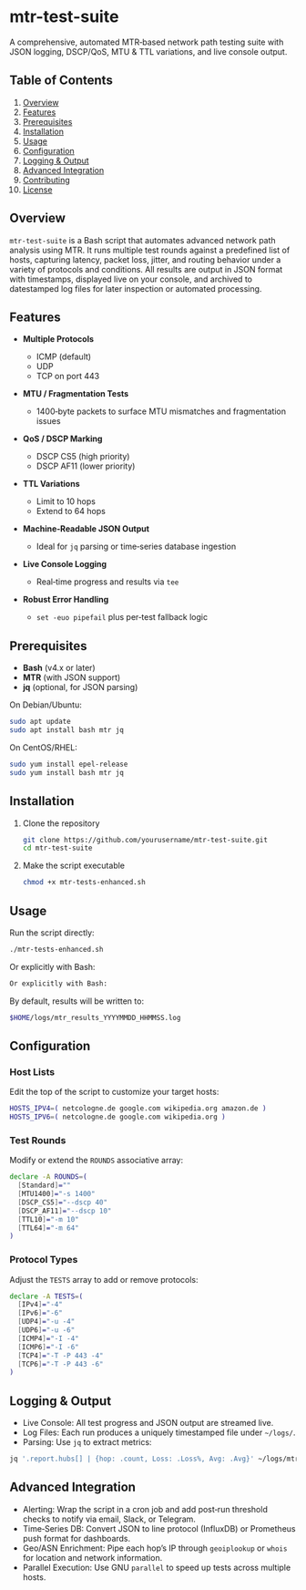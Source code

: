 # mtr-test-suite

A comprehensive, automated MTR‑based network path testing suite with JSON logging, DSCP/QoS, MTU & TTL variations, and live console output.

## Table of Contents

1. [Overview](#overview)  
2. [Features](#features)  
3. [Prerequisites](#prerequisites)  
4. [Installation](#installation)  
5. [Usage](#usage)  
6. [Configuration](#configuration)  
7. [Logging & Output](#logging--output)  
8. [Advanced Integration](#advanced-integration)  
9. [Contributing](#contributing)  
10. [License](#license)  

## Overview

`mtr-test-suite` is a Bash script that automates advanced network path analysis using MTR. It runs multiple test rounds against a predefined list of hosts, capturing latency, packet loss, jitter, and routing behavior under a variety of protocols and conditions. All results are output in JSON format with timestamps, displayed live on your console, and archived to datestamped log files for later inspection or automated processing.

## Features

- **Multiple Protocols**  
  - ICMP (default)  
  - UDP  
  - TCP on port 443  

- **MTU / Fragmentation Tests**  
  - 1400‑byte packets to surface MTU mismatches and fragmentation issues  

- **QoS / DSCP Marking**  
  - DSCP CS5 (high priority)  
  - DSCP AF11 (lower priority)  

- **TTL Variations**  
  - Limit to 10 hops  
  - Extend to 64 hops  

- **Machine‑Readable JSON Output**  
  - Ideal for `jq` parsing or time‑series database ingestion  

- **Live Console Logging**  
  - Real‑time progress and results via `tee`  

- **Robust Error Handling**  
  - `set -euo pipefail` plus per‑test fallback logic  

## Prerequisites

- **Bash** (v4.x or later)  
- **MTR** (with JSON support)  
- **jq** (optional, for JSON parsing)  

On Debian/Ubuntu:
```bash
sudo apt update
sudo apt install bash mtr jq
```
On CentOS/RHEL:
```bash
sudo yum install epel-release
sudo yum install bash mtr jq
```

## Installation

1. Clone the repository
   ```bash
   git clone https://github.com/yourusername/mtr-test-suite.git
   cd mtr-test-suite
   ```
2. Make the script executable
   ```bash
   chmod +x mtr-tests-enhanced.sh
   ```

## Usage 

Run the script directly:
```bash
./mtr-tests-enhanced.sh
```

Or explicitly with Bash:
```bash
Or explicitly with Bash:
```

By default, results will be written to:
```bash
$HOME/logs/mtr_results_YYYYMMDD_HHMMSS.log
```

## Configuration

### Host Lists
Edit the top of the script to customize your target hosts:
```bash
HOSTS_IPV4=( netcologne.de google.com wikipedia.org amazon.de )
HOSTS_IPV6=( netcologne.de google.com wikipedia.org )
```

### Test Rounds
Modify or extend the ```ROUNDS``` associative array:
```bash
declare -A ROUNDS=(
  [Standard]=""
  [MTU1400]="-s 1400"
  [DSCP_CS5]="--dscp 40"
  [DSCP_AF11]="--dscp 10"
  [TTL10]="-m 10"
  [TTL64]="-m 64"
)
```

### Protocol Types
Adjust the ```TESTS``` array to add or remove protocols:
```bash
declare -A TESTS=(
  [IPv4]="-4"
  [IPv6]="-6"
  [UDP4]="-u -4"
  [UDP6]="-u -6"
  [ICMP4]="-I -4"
  [ICMP6]="-I -6"
  [TCP4]="-T -P 443 -4"
  [TCP6]="-T -P 443 -6"
)
```

## Logging & Output
- Live Console: All test progress and JSON output are streamed live.
- Log Files: Each run produces a uniquely timestamped file under ```~/logs/```.
- Parsing: Use ```jq``` to extract metrics:
```bash
jq '.report.hubs[] | {hop: .count, Loss: .Loss%, Avg: .Avg}' ~/logs/mtr_results_*.log
```

## Advanced Integration
- Alerting: Wrap the script in a cron job and add post‑run threshold checks to notify via email, Slack, or Telegram.
- Time‑Series DB: Convert JSON to line protocol (InfluxDB) or Prometheus push format for dashboards.
- Geo/ASN Enrichment: Pipe each hop’s IP through ```geoiplookup``` or ```whois``` for location and network information.
- Parallel Execution: Use GNU ```parallel``` to speed up tests across multiple hosts.
